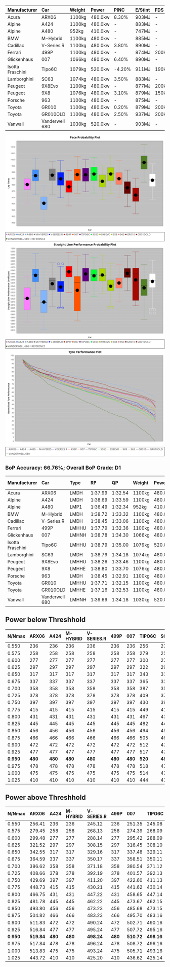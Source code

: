 | Manufacturer     | Car            | Weight | Power   | PINC    | E/Stint | FDS     |
|:-|:-|:-|:-|:-|:-|:-|
| Acura            | ARX06          | 1100kg | 480.0kw | 8.30%   | 903MJ   |    -    |
| Alpine           | A424           | 1100kg | 480.0kw |    -    | 883MJ   |    -    |
| Alpine           | A480           | 952kg  | 410.0kw |    -    | 747MJ   |    -    |
| BMW              | M-Hybrid       | 1100kg | 480.0kw |    -    | 885MJ   |    -    |
| Cadillac         | V-Series.R     | 1100kg | 480.0kw | 3.80%   | 890MJ   |    -    |
| Ferrari          | 499P           | 1100kg | 480.0kw |    -    | 874MJ   | 200kph  |
| Glickenhaus      | 007            | 1066kg | 480.0kw | 6.40%   | 890MJ   |    -    |
| Isotta Fraschini | Tipo6C         | 1079kg | 520.0kw | -4.20%  | 911MJ   | 190kph  |
| Lamborghini      | SC63           | 1074kg | 480.0kw | 3.50%   | 883MJ   |    -    |
| Peugeot          | 9X8Evo         | 1100kg | 480.0kw |    -    | 877MJ   | 200kph  |
| Peugeot          | 9X8            | 1076kg | 480.0kw | 3.10%   | 879MJ   | 150kph  |
| Porsche          | 963            | 1100kg | 480.0kw |    -    | 875MJ   |    -    |
| Toyota           | GR010          | 1100kg | 480.0kw | 0.20%   | 879MJ   | 200kph  |
| Toyota           | GR010OLD       | 1100kg | 480.0kw | 2.50%   | 937MJ   | 200kph  |
| Vanwall          | Vanderwell 680 | 1030kg | 520.0kw |    -    | 903MJ   |    -    |

![PACECHART](./IMG/AUTO.png)
![STRAIGHTLINEPERFORMANCECHART](./IMG/AUTO_sp.png)
![TYREPERFORMANCECHART](./IMG/AUTO_tw.png)

### BoP Accuracy: 66.76%; Overall BoP Grade: D1
| Manufacturer     | Car            | Type  | RP      | QP      | Weight | Power¹  | Threshhold | PINC    | Power²   | E/Stint | AVG Vmax  | FDS     | RDLC | L/Stint | BOP-Grade | Model Accuracy | Model Points | Match%  | SimDiff |
|:-|:-|:-|:-|:-|:-|:-|:-|:-|:-|:-|:-|:-|:-|:-|:-|:-|:-|:-|:-|
| Acura            | ARX06          | LMDH  | 1:37.99 | 1:32.54 | 1100kg | 480.0kw | 250.0kph   | 8.30%   | 519.80kw |  903MJ  | 304.04kph |    -    | 0.97 | 29      | -C2       | 100.00%        | 996          | 72.80%  | ±0.24s  |
| Alpine           | A424           | LMDH  | 1:38.69 | 1:33.59 | 1100kg | 480.0kw | 250.0kph   |    -    | 480.00kw |  883MJ  | 306.80kph |    -    | 0.96 | 29      | +C2       | 100.00%        | 870          | 74.55%  | #       |
| Alpine           | A480           | LMP1  | 1:36.49 | 1:32.34 |  952kg | 410.0kw | 250.0kph   |    -    | 410.00kw |  747MJ  | 301.03kph |    -    | 0.98 | 27      | -Ω1       | 96.26%         | 1337         | 3.67%   | #       |
| BMW              | M-Hybrid       | LMDH  | 1:38.72 | 1:33.32 | 1100kg | 480.0kw | 250.0kph   |    -    | 480.00kw |  885MJ  | 304.62kph |    -    | 0.96 | 29      | +B1       | 100.00%        | 1914         | 87.96%  | ±0.25s  |
| Cadillac         | V-Series.R     | LMDH  | 1:38.45 | 1:33.06 | 1100kg | 480.0kw | 250.0kph   | 3.80%   | 498.20kw |  890MJ  | 304.78kph |    -    | 0.97 | 29      | +B1       | 98.03%         | 3773         | 88.91%  | ±0.02s  |
| Ferrari          | 499P           | LMHHU | 1:37.79 | 1:32.36 | 1100kg | 480.0kw | 250.0kph   |    -    | 480.00kw |  874MJ  | 307.65kph | 200kph  | 0.99 | 29      | -C2       | 100.00%        | 4212         | 71.42%  | #       |
| Glickenhaus      | 007            | LMHNH | 1:38.78 | 1:34.30 | 1066kg | 480.0kw | 250.0kph   | 6.40%   | 510.70kw |  890MJ  | 307.18kph |    -    | 0.93 | 29      | +D1       | 98.78%         | 1936         | 69.06%  | #       |
| Isotta Fraschini | Tipo6C         | LMHHU | 1:38.79 | 1:35.00 | 1079kg | 520.0kw | 250.0kph   | -4.20%  | 498.20kw |  911MJ  | 311.06kph | 190kph  | 1.02 | 29      | +Ω1       | 100.00%        | 105          | 46.66%  | #       |
| Lamborghini      | SC63           | LMDH  | 1:38.79 | 1:34.18 | 1074kg | 480.0kw | 250.0kph   | 3.50%   | 496.80kw |  883MJ  | 309.24kph |    -    | 1.01 | 29      | +C1       | 100.00%        | 597          | 75.04%  | #       |
| Peugeot          | 9X8Evo         | LMHHU | 1:38.26 | 1:33.46 | 1100kg | 480.0kw | 250.0kph   |    -    | 480.00kw |  877MJ  | 306.89kph | 200kph  | 0.96 | 29      | +B2       | 100.00%        | 463          | 81.78%  | #       |
| Peugeot          | 9X8            | LMHHE | 1:38.80 | 1:33.70 | 1076kg | 480.0kw | 250.0kph   | 3.10%   | 494.90kw |  879MJ  | 306.21kph | 150kph  | 0.99 | 29      | +B1       | 99.48%         | 4559         | 88.05%  | #       |
| Porsche          | 963            | LMDH  | 1:38.45 | 1:32.91 | 1100kg | 480.0kw | 250.0kph   |    -    | 480.00kw |  875MJ  | 304.82kph |    -    | 0.96 | 29      | ~A1       | 99.21%         | 10753        | 100.00% | ±0.19s  |
| Toyota           | GR010          | LMHHU | 1:37.71 | 1:32.15 | 1100kg | 480.0kw | 250.0kph   | 0.20%   | 481.00kw |  879MJ  | 307.06kph | 200kph  | 0.99 | 29      | -C2       | 99.54%         | 3271         | 70.59%  | #       |
| Toyota           | GR010OLD       | LMHHE | 1:37.16 | 1:32.53 | 1100kg | 480.0kw | 250.0kph   | 2.50%   | 492.00kw |  937MJ  | 306.62kph | 200kph  | 0.99 | 29      | -Ω1       | 100.00%        | 730          | 37.87%  | #       |
| Vanwall          | Vanderwell 680 | LMHNH | 1:39.69 | 1:34.18 | 1030kg | 520.0kw | 0.0kph     |    -    | 520.00kw |  903MJ  | 311.63kph |    -    | 1.02 | 30      | +Ω1       | 98.54%         | 541          | 33.00%  | #       |

## Power below Threshhold
| N/Nmax    | ARX06   | A424    | M-HYBRID | V-SERIES.R | 499P    | 007     | TIPO6C  | SC63    | 9X8EVO  | 9X8     | 963     | GR010   | GR010OLD | VANDERWELL 680 | ​     | RPM      | A480    |
|:-|:-|:-|:-|:-|:-|:-|:-|:-|:-|:-|:-|:-|:-|:-|:-|:-|:-|
|  0.550    |  236    |  236    |  236     |  236       |  236    |  236    |  256    |  236    |  236    |  236    |  236    |  236    |  236     |  256           |  ​    |   --     |   -     |
|  0.575    |  258    |  258    |  258     |  258       |  258    |  258    |  279    |  258    |  258    |  258    |  258    |  258    |  258     |  279           |  ​    |   --     |   -     |
|  0.600    |  277    |  277    |  277     |  277       |  277    |  277    |  300    |  277    |  277    |  277    |  277    |  277    |  277     |  300           |  ​    |   --     |   -     |
|  0.625    |  297    |  297    |  297     |  297       |  297    |  297    |  322    |  297    |  297    |  297    |  297    |  297    |  297     |  322           |  ​    |   --     |   -     |
|  0.650    |  317    |  317    |  317     |  317       |  317    |  317    |  343    |  317    |  317    |  317    |  317    |  317    |  317     |  343           |  ​    |   --     |   -     |
|  0.675    |  337    |  337    |  337     |  337       |  337    |  337    |  365    |  337    |  337    |  337    |  337    |  337    |  337     |  365           |  ​    |   --     |   -     |
|  0.700    |  358    |  358    |  358     |  358       |  358    |  358    |  387    |  358    |  358    |  358    |  358    |  358    |  358     |  387           |  ​    |   --     |   -     |
|  0.725    |  378    |  378    |  378     |  378       |  378    |  378    |  409    |  378    |  378    |  378    |  378    |  378    |  378     |  409           |  ​    |   --     |   -     |
|  0.750    |  397    |  397    |  397     |  397       |  397    |  397    |  430    |  397    |  397    |  397    |  397    |  397    |  397     |  430           |  ​    |   --     |   -     |
|  0.775    |  415    |  415    |  415     |  415       |  415    |  415    |  449    |  415    |  415    |  415    |  415    |  415    |  415     |  449           |  ​    |  5000    |  241    |
|  0.800    |  431    |  431    |  431     |  431       |  431    |  431    |  467    |  431    |  431    |  431    |  431    |  431    |  431     |  467           |  ​    |  5500    |  284    |
|  0.825    |  445    |  445    |  445     |  445       |  445    |  445    |  482    |  445    |  445    |  445    |  445    |  445    |  445     |  482           |  ​    |  6000    |  318    |
|  0.850    |  456    |  456    |  456     |  456       |  456    |  456    |  494    |  456    |  456    |  456    |  456    |  456    |  456     |  494           |  ​    |  6500    |  359    |
|  0.875    |  466    |  466    |  466     |  466       |  466    |  466    |  505    |  466    |  466    |  466    |  466    |  466    |  466     |  505           |  ​    |  7000    |  401    |
|  0.900    |  472    |  472    |  472     |  472       |  472    |  472    |  512    |  472    |  472    |  472    |  472    |  472    |  472     |  512           |  ​    |  7500    |  411    |
|  0.925    |  477    |  477    |  477     |  477       |  477    |  477    |  517    |  477    |  477    |  477    |  477    |  477    |  477     |  517           |  ​    |  8000    |  407    |
| **0.950** | **480** | **480** | **480**  | **480**    | **480** | **480** | **520** | **480** | **480** | **480** | **480** | **480** | **480**  | **520**        | **​** | **8500** | **410** |
|  0.975    |  478    |  478    |  478     |  478       |  478    |  478    |  518    |  478    |  478    |  478    |  478    |  478    |  478     |  518           |  ​    |  9000    |  205    |
|  1.000    |  475    |  475    |  475     |  475       |  475    |  475    |  514    |  475    |  475    |  475    |  475    |  475    |  475     |  514           |  ​    |   --     |   -     |
|  1.025    |  410    |  410    |  410     |  410       |  410    |  410    |  444    |  410    |  410    |  410    |  410    |  410    |  410     |  444           |  ​    |   --     |   -     |

## Power above Threshhold
| N/Nmax    | ARX06      | A424    | M-HYBRID | V-SERIES.R | 499P    | 007        | TIPO6C     | SC63       | 9X8EVO  | 9X8        | 963     | GR010      | GR010OLD   | VANDERWELL 680 | ​     | RPM      | A480    |
|:-|:-|:-|:-|:-|:-|:-|:-|:-|:-|:-|:-|:-|:-|:-|:-|:-|:-|
|  0.550    |  256.41    |  236    |  236     |  245.12    |  236    |  251.35    |  245.08    |  244.39    |  236    |  243.43    |  236    |  236.47    |  242.49    |  256           |  ​    |   --     |   -     |
|  0.575    |  279.45    |  258    |  258     |  268.13    |  258    |  274.39    |  268.09    |  267.43    |  258    |  266.47    |  258    |  258.52    |  264.54    |  279           |  ​    |   --     |   -     |
|  0.600    |  299.48    |  277    |  277     |  288.14    |  277    |  295.42    |  288.09    |  287.46    |  277    |  285.51    |  277    |  277.55    |  284.58    |  300           |  ​    |   --     |   -     |
|  0.625    |  321.52    |  297    |  297     |  308.15    |  297    |  316.45    |  308.10    |  307.50    |  297    |  305.54    |  297    |  297.59    |  304.62    |  322           |  ​    |   --     |   -     |
|  0.650    |  342.55    |  317    |  317     |  329.16    |  317    |  337.48    |  329.11    |  327.53    |  317    |  326.58    |  317    |  317.63    |  324.66    |  343           |  ​    |   --     |   -     |
|  0.675    |  364.59    |  337    |  337     |  350.17    |  337    |  358.51    |  350.11    |  348.56    |  337    |  347.62    |  337    |  337.67    |  345.70    |  365           |  ​    |   --     |   -     |
|  0.700    |  386.62    |  358    |  358     |  371.18    |  358    |  380.54    |  371.12    |  369.60    |  358    |  368.66    |  358    |  358.72    |  366.75    |  387           |  ​    |   --     |   -     |
|  0.725    |  408.66    |  378    |  378     |  392.19    |  378    |  401.57    |  392.13    |  390.63    |  378    |  389.69    |  378    |  378.76    |  386.79    |  409           |  ​    |   --     |   -     |
|  0.750    |  429.69    |  397    |  397     |  411.20    |  397    |  422.60    |  411.13    |  410.66    |  397    |  408.73    |  397    |  397.79    |  406.83    |  430           |  ​    |   --     |   -     |
|  0.775    |  448.73    |  415    |  415     |  430.21    |  415    |  441.62    |  430.14    |  429.69    |  415    |  427.76    |  415    |  415.83    |  424.86    |  449           |  ​    |  5000    |  241    |
|  0.800    |  466.75    |  431    |  431     |  447.22    |  431    |  458.65    |  447.14    |  445.72    |  431    |  444.79    |  431    |  431.86    |  441.90    |  467           |  ​    |  5500    |  284    |
|  0.825    |  481.78    |  445    |  445     |  462.22    |  445    |  473.67    |  462.15    |  460.74    |  445    |  458.82    |  445    |  445.89    |  455.93    |  482           |  ​    |  6000    |  318    |
|  0.850    |  493.80    |  456    |  456     |  473.23    |  456    |  485.68    |  473.15    |  471.76    |  456    |  469.84    |  456    |  456.91    |  466.95    |  494           |  ​    |  6500    |  359    |
|  0.875    |  504.82    |  466    |  466     |  483.23    |  466    |  495.70    |  483.16    |  481.78    |  466    |  479.85    |  466    |  466.93    |  476.97    |  505           |  ​    |  7000    |  401    |
|  0.900    |  511.83    |  472    |  472     |  490.24    |  472    |  502.71    |  490.16    |  488.79    |  472    |  486.87    |  472    |  472.94    |  483.98    |  512           |  ​    |  7500    |  411    |
|  0.925    |  516.84    |  477    |  477     |  495.24    |  477    |  507.72    |  495.16    |  493.80    |  477    |  491.87    |  477    |  477.95    |  488.99    |  517           |  ​    |  8000    |  407    |
| **0.950** | **519.84** | **480** | **480**  | **498.24** | **480** | **510.72** | **498.16** | **496.80** | **480** | **494.88** | **480** | **480.96** | **492.00** | **520**        | **​** | **8500** | **410** |
|  0.975    |  517.84    |  478    |  478     |  496.24    |  478    |  508.72    |  496.16    |  494.80    |  478    |  492.88    |  478    |  478.96    |  490.00    |  518           |  ​    |  9000    |  205    |
|  1.000    |  513.83    |  475    |  475     |  493.24    |  475    |  505.71    |  493.16    |  491.79    |  475    |  489.87    |  475    |  475.95    |  486.99    |  514           |  ​    |   --     |   -     |
|  1.025    |  443.72    |  410    |  410     |  425.20    |  410    |  436.62    |  425.14    |  424.68    |  410    |  422.75    |  410    |  410.82    |  419.85    |  444           |  ​    |   --     |   -     |
